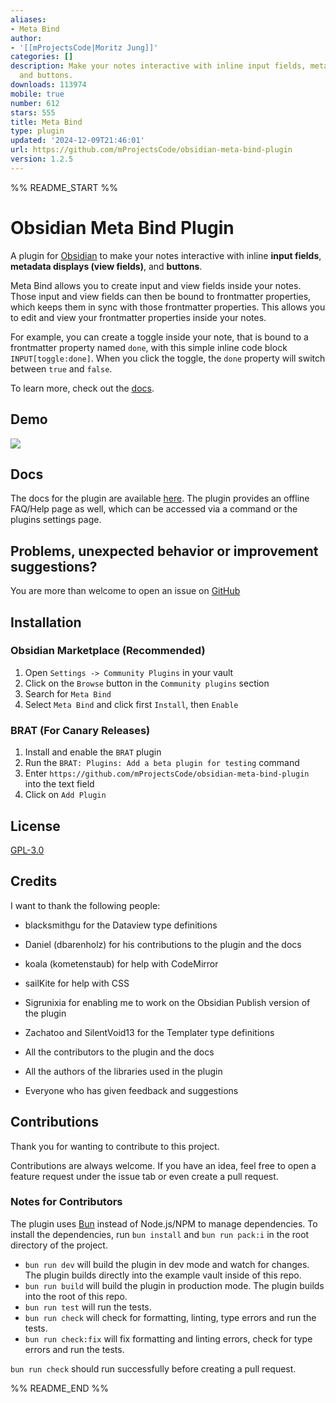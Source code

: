 ```yaml
---
aliases:
- Meta Bind
author:
- '[[mProjectsCode|Moritz Jung]]'
categories: []
description: Make your notes interactive with inline input fields, metadata displays,
  and buttons.
downloads: 113974
mobile: true
number: 612
stars: 555
title: Meta Bind
type: plugin
updated: '2024-12-09T21:46:01'
url: https://github.com/mProjectsCode/obsidian-meta-bind-plugin
version: 1.2.5
---
```


%% README_START %%

# Obsidian Meta Bind Plugin

A plugin for [Obsidian](https://obsidian.md/) to make your notes interactive with inline **input fields**, **metadata displays (view fields)**, and **buttons**.

Meta Bind allows you to create input and view fields inside your notes.
Those input and view fields can then be bound to frontmatter properties, which keeps them in sync with those frontmatter properties.
This allows you to edit and view your frontmatter properties inside your notes.

For example, you can create a toggle inside your note, that is bound to a frontmatter property named `done`, with this simple inline code block `INPUT[toggle:done]`.
When you click the toggle, the `done` property will switch between `true` and `false`.

To learn more, check out the [docs](https://mprojectscode.github.io/obsidian-meta-bind-plugin-docs).

## Demo

![](https://github.com/mProjectsCode/obsidian-meta-bind-plugin/raw/master/images/meta-bind-plugin-demo-3-gif.gif)

## Docs

The docs for the plugin are available [here](https://mprojectscode.github.io/obsidian-meta-bind-plugin-docs).
The plugin provides an offline FAQ/Help page as well, which can be accessed via a command or the plugins settings page.

## Problems, unexpected behavior or improvement suggestions?

You are more than welcome to open an issue on [GitHub](https://github.com/mProjectsCode/obsidian-meta-bind-plugin/issues)

## Installation

### Obsidian Marketplace (Recommended)

1. Open `Settings -> Community Plugins` in your vault
2. Click on the `Browse` button in the `Community plugins` section
3. Search for `Meta Bind`
4. Select `Meta Bind` and click first `Install`, then `Enable`

### BRAT (For Canary Releases)

1. Install and enable the `BRAT` plugin
2. Run the `BRAT: Plugins: Add a beta plugin for testing` command
3. Enter `https://github.com/mProjectsCode/obsidian-meta-bind-plugin` into the text field
4. Click on `Add Plugin`

## License

[GPL-3.0](https://choosealicense.com/licenses/gpl-3.0/)

## Credits

I want to thank the following people:

- blacksmithgu for the Dataview type definitions
- Daniel (dbarenholz) for his contributions to the plugin and the docs
- koala (kometenstaub) for help with CodeMirror
- sailKite for help with CSS
- Sigrunixia for enabling me to work on the Obsidian Publish version of the plugin
- Zachatoo and SilentVoid13 for the Templater type definitions

- All the contributors to the plugin and the docs
- All the authors of the libraries used in the plugin
- Everyone who has given feedback and suggestions

## Contributions

Thank you for wanting to contribute to this project.

Contributions are always welcome. If you have an idea, feel free to open a feature request under the issue tab or even create a pull request.

### Notes for Contributors

The plugin uses [Bun](https://bun.sh/) instead of Node.js/NPM to manage dependencies.
To install the dependencies, run `bun install` and `bun run pack:i` in the root directory of the project.

- `bun run dev` will build the plugin in dev mode and watch for changes. The plugin builds directly into the example vault inside of this repo.
- `bun run build` will build the plugin in production mode. The plugin builds into the root of this repo.
- `bun run test` will run the tests.
- `bun run check` will check for formatting, linting, type errors and run the tests.
- `bun run check:fix` will fix formatting and linting errors, check for type errors and run the tests.

`bun run check` should run successfully before creating a pull request.


%% README_END %%